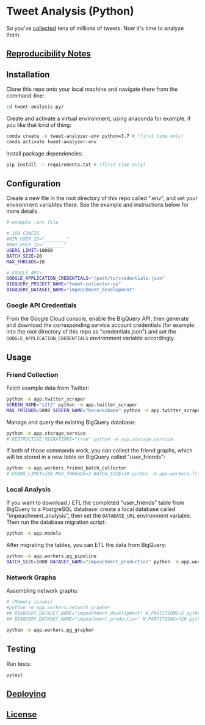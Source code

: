 
# Tweet Analysis (Python)

So you've [collected](https://github.com/zaman-lab/tweet-collection-py) tens of millions of tweets. Now it's time to analyze them.

## [Reproducibility Notes](NOTES.md)

## Installation

Clone this repo onto your local machine and navigate there from the command-line:

```sh
cd tweet-analysis-py/
```

Create and activate a virtual environment, using anaconda for example, if you like that kind of thing:

```sh
conda create -n tweet-analyzer-env python=3.7 # (first time only)
conda activate tweet-analyzer-env
```

Install package dependencies:

```sh
pip install -r requirements.txt # (first time only)
```

## Configuration

Create a new file in the root directory of this repo called ".env", and set your environment variables there. See the example and instructions below for more details.

```sh
# example .env file

# JOB CONFIG
#MIN_USER_ID="________"
#MAX_USER_ID="_______"
USERS_LIMIT=10000
BATCH_SIZE=20
MAX_THREADS=10

# GOOGLE APIs
GOOGLE_APPLICATION_CREDENTIALS="/path/to/credentials.json"
BIGQUERY_PROJECT_NAME="tweet-collector-py"
BIGQUERY_DATASET_NAME="impeachment_development"
```

### Google API Credentials

From the Google Cloud console, enable the BigQuery API, then generate and download the corresponding service account credentials (for example into the root directory of this repo as "credentials.json") and set the `GOOGLE_APPLICATION_CREDENTIALS` environment variable accordingly.

## Usage

### Friend Collection

Fetch example data from Twitter:

```sh
python -m app.twitter_scraper
SCREEN_NAME="s2t2" python -m app.twitter_scraper
MAX_FRIENDS=5000 SCREEN_NAME="barackobama" python -m app.twitter_scraper
```

Manage and query the existing BigQuery database:

```sh
python -m app.storage_service
# DESTRUCTIVE_MIGRATIONS="true" python -m app.storage_service
```

If both of those commands work, you can collect the friend graphs, which will be stored in a new table on BigQuery called "user_friends":

```sh
python -m app.workers.friend_batch_collector
# USERS_LIMIT=100 MAX_THREADS=3 BATCH_SIZE=10 python -m app.workers.friend_batch_collector
```

### Local Analysis

If you want to download / ETL the completed "user_friends" table from BigQuery to a PostgreSQL database: create a local database called "impeachment_analysis", then set the `DATABASE_URL` environment variable. Then run the database migration script:

```sh
python -m app.models
```

After migrating the tables, you can ETL the data from BigQuery:

```sh
python -m app.workers.pg_pipeline
BATCH_SIZE=1000 DATASET_NAME="impeachment_production" python -m app.workers.pg_pipeline
```

### Network Graphs

Assembling network graphs:

```sh
# (Memory issues)
#python -m app.workers.network_grapher
## BIGQUERY_DATASET_NAME="impeachment_development" N_PARTITIONS=5 python -m app.workers.network_grapher
## BIGQUERY_DATASET_NAME="impeachment_production" N_PARTITIONS=720 python -m app.workers.network_grapher

python -m app.workers.pg_grapher
```




## Testing

Run tests:

```sh
pytest
```

## [Deploying](/DEPLOYING.md)

## [License](/LICENSE.md)
